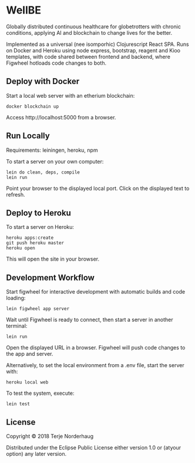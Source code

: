 # WellBE

Globally distributed continuous healthcare for globetrotters with chronic conditions, applying AI and blockchain to change lives for the better.

Implemented as a universal (nee isomporhic) Clojurescript React SPA. Runs on Docker and Heroku using node express, bootstrap, reagent and Kioo templates, with code shared between frontend and backend, where Figwheel hotloads code changes to both.

## Deploy with Docker

Start a local web server with an etherium blockchain:

    docker blockchain up

Access http://localhost:5000 from a browser.

## Run Locally

Requirements: leiningen, heroku, npm

To start a server on your own computer:

    lein do clean, deps, compile
    lein run

Point your browser to the displayed local port.
Click on the displayed text to refresh.

## Deploy to Heroku

To start a server on Heroku:

    heroku apps:create
    git push heroku master
    heroku open

This will open the site in your browser.

## Development Workflow

Start figwheel for interactive development with
automatic builds and code loading:

    lein figwheel app server

Wait until Figwheel is ready to connect, then
start a server in another terminal:

    lein run

Open the displayed URL in a browser.
Figwheel will push code changes to the app and server.

Alternatively, to set the local environment from a .env file, start the server with:

    heroku local web

To test the system, execute:

    lein test

## License

Copyright © 2018 Terje Norderhaug

Distributed under the Eclipse Public License either version 1.0 or (atyour option) any later version.
